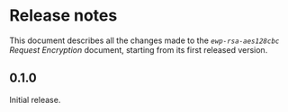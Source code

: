 Release notes
=============

This document describes all the changes made to the *`ewp-rsa-aes128cbc`
Request Encryption* document, starting from its first released version.


0.1.0
-----

Initial release.
